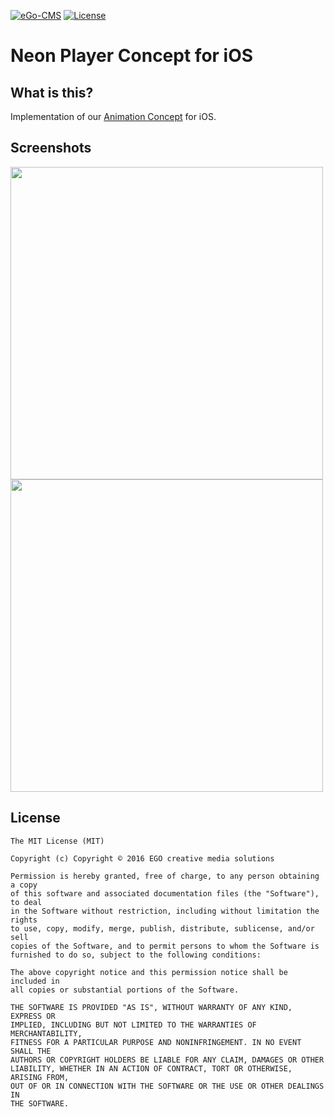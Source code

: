 [![eGo-CMS](https://rawgithub.com/ego-cms/Resources/master/Badges_by_EGO/by_EGO.svg)](http://ego-cms.com/?utm_source=github)
[![License](https://rawgit.com/ego-cms/Resources/master/License/license.svg)]()

# Neon Player Concept for iOS

## What is this?

Implementation of our [Animation Concept](https://dribbble.com/shots/2744351-Neon-Player-Concept) for iOS.

## Screenshots

<img width="500px" src="https://d13yacurqjgara.cloudfront.net/users/452539/screenshots/2744351/attachments/557272/full_view.jpg"/>

<img width="500px" src="https://d13yacurqjgara.cloudfront.net/users/452539/screenshots/2744351/neon_player_concept.gif"/>

## License

    The MIT License (MIT)

    Copyright (c) Copyright © 2016 EGO creative media solutions

    Permission is hereby granted, free of charge, to any person obtaining a copy
    of this software and associated documentation files (the "Software"), to deal
    in the Software without restriction, including without limitation the rights
    to use, copy, modify, merge, publish, distribute, sublicense, and/or sell
    copies of the Software, and to permit persons to whom the Software is
    furnished to do so, subject to the following conditions:

    The above copyright notice and this permission notice shall be included in
    all copies or substantial portions of the Software.

    THE SOFTWARE IS PROVIDED "AS IS", WITHOUT WARRANTY OF ANY KIND, EXPRESS OR
    IMPLIED, INCLUDING BUT NOT LIMITED TO THE WARRANTIES OF MERCHANTABILITY,
    FITNESS FOR A PARTICULAR PURPOSE AND NONINFRINGEMENT. IN NO EVENT SHALL THE
    AUTHORS OR COPYRIGHT HOLDERS BE LIABLE FOR ANY CLAIM, DAMAGES OR OTHER
    LIABILITY, WHETHER IN AN ACTION OF CONTRACT, TORT OR OTHERWISE, ARISING FROM,
    OUT OF OR IN CONNECTION WITH THE SOFTWARE OR THE USE OR OTHER DEALINGS IN
    THE SOFTWARE.

